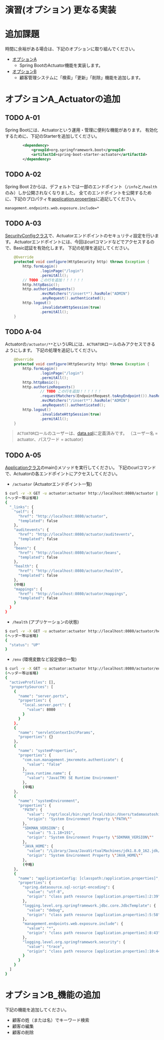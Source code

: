 演習(オプション) 更なる実装
======================================

# 追加課題
時間に余裕がある場合は、下記のオプションに取り組んでください。

- [オプションA](#オプションA_Actuatorの追加)
    - Spring BootのActuator機能を実装します。
- [オプションB](#オプションB_機能の追加)
    - 顧客管理システムに「検索」「更新」「削除」機能を追加します。

# オプションA_Actuatorの追加

## TODO A-01
Spring Bootには、Actuatorという運用・管理に便利な機能があります。
有効化するために、下記のStarterを追加してください。

```xml
        <dependency>
            <groupId>org.springframework.boot</groupId>
            <artifactId>spring-boot-starter-actuator</artifactId>
        </dependency>
```

## TODO A-02
Spring Boot 2からは、デフォルトでは一部のエンドポイント（`/info`と`/health`のみ）しか公開されなくなりました。
全てのエンドポイントを公開するために、下記のプロパティを[application.properties](src/main/resources/application.properties)に追記してください。

```properties
management.endpoints.web.exposure.include=*
```

## TODO A-03
[SecurityConfigクラス](src/main/java/com/example/security/config/SecurityConfig.java)で、Actuatorエンドポイントのセキュリティ設定を行います。
Actuatorエンドポイントには、今回はcurlコマンドなどでアクセスするので、Basic認証を有効化します。
下記の処理を追記してください。

```java
    @Override
    protected void configure(HttpSecurity http) throws Exception {
        http.formLogin()
                .loginPage("/login")
                .permitAll();
        // TODO この行を追加！！！！！！
        http.httpBasic();
        http.authorizeRequests()
                .mvcMatchers("/insert*").hasRole("ADMIN")
                .anyRequest().authenticated();
        http.logout()
                .invalidateHttpSession(true)
                .permitAll();
    }
```

## TODO A-04
Actuatorの`/actuator/**`というURLには、`ACTUATOR`ロールのみアクセスできるようにします。
下記の処理を追記してください。

```java
    @Override
    protected void configure(HttpSecurity http) throws Exception {
        http.formLogin()
                .loginPage("/login")
                .permitAll();
        http.httpBasic();
        http.authorizeRequests()
                // TODO この行を追加！！！！！！
                .requestMatchers(EndpointRequest.toAnyEndpoint()).hasRole("ACTUATOR")
                .mvcMatchers("/insert*").hasRole("ADMIN")
                .anyRequest().authenticated();
        http.logout()
                .invalidateHttpSession(true)
                .permitAll();
    }

```

> `ACTUATOR`ロールのユーザーは、[data.sql](src/main/resources/data.sql)に定義済みです。
> （ユーザー名 = actuator、パスワード = actuator）

## TODO A-05
[Applicationクラス](src/main/java/com/example/Application.java)のmain()メソッドを実行してください。
下記のcurlコマンドで、Actuatorの各エンドポイントにアクセスしてください。

- `/actuator` (Actuatorエンドポイント一覧)

```bash
$ curl -v -X GET -u actuator:actuator http://localhost:8080/actuator | jq
(ヘッダー等は省略)
{
  "_links": {
    "self": {
      "href": "http://localhost:8080/actuator",
      "templated": false
    },
    "auditevents": {
      "href": "http://localhost:8080/actuator/auditevents",
      "templated": false
    },
    "beans": {
      "href": "http://localhost:8080/actuator/beans",
      "templated": false
    },
    "health": {
      "href": "http://localhost:8080/actuator/health",
      "templated": false
    },
    (中略)
    "mappings": {
      "href": "http://localhost:8080/actuator/mappings",
      "templated": false
    }
  }
}
```

- `/health` (アプリケーションの状態)

```bash
$ curl -v -X GET -u actuator:actuator http://localhost:8080/actuator/health | jq
(ヘッダー等は省略)
{
  "status": "UP"
}
```

- `/env` (環境変数など設定値の一覧)

```bash
$ curl -v -X GET -u actuator:actuator http://localhost:8080/actuator/env | jq
(ヘッダー等は省略)
{
  "activeProfiles": [],
  "propertySources": [
    {
      "name": "server.ports",
      "properties": {
        "local.server.port": {
          "value": 8080
        }
      }
    },
    {
      "name": "servletContextInitParams",
      "properties": {}
    },
    {
      "name": "systemProperties",
      "properties": {
        "com.sun.management.jmxremote.authenticate": {
          "value": "false"
        },
        "java.runtime.name": {
          "value": "Java(TM) SE Runtime Environment"
        },
        (中略)
    },
    {
      "name": "systemEnvironment",
      "properties": {
        "PATH": {
          "value": "/opt/local/bin:/opt/local/sbin:/Users/tadamasatoshi/.sdkman/candidates/gradle/current/bin:/usr/local/Cellar/git/2.14.1/bin:/usr/local/bin:/usr/bin:/bin:/usr/sbin:/sbin:/Library/Java/JavaVirtualMachines/jdk1.8.0_162.jdk/Contents/Home/bin:/usr/local/sbin:/usr/local/Cellar/postgresql94/9.4.9_1/bin:/opt/local/bin",
          "origin": "System Environment Property \"PATH\""
        },
        "SDKMAN_VERSION": {
          "value": "5.1.18+191",
          "origin": "System Environment Property \"SDKMAN_VERSION\""
        },
        "JAVA_HOME": {
          "value": "/Library/Java/JavaVirtualMachines/jdk1.8.0_162.jdk/Contents/Home",
          "origin": "System Environment Property \"JAVA_HOME\""
        },
        (中略)
    },
    {
      "name": "applicationConfig: [classpath:/application.properties]",
      "properties": {
        "spring.datasource.sql-script-encoding": {
          "value": "utf-8",
          "origin": "class path resource [application.properties]:2:39"
        },
        "logging.level.org.springframework.jdbc.core.JdbcTemplate": {
          "value": "debug",
          "origin": "class path resource [application.properties]:5:58"
        },
        "management.endpoints.web.exposure.include": {
          "value": "*",
          "origin": "class path resource [application.properties]:8:43"
        },
        "logging.level.org.springframework.security": {
          "value": "trace",
          "origin": "class path resource [application.properties]:10:44"
        }
      }
    }
  ]
}
```

# オプションB_機能の追加
下記の機能を追加してください。

- 顧客の姓（または名）でキーワード検索
- 顧客の編集
- 顧客の削除
